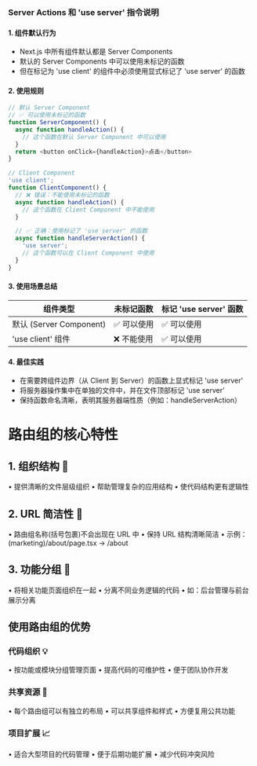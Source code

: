 ### Server Actions 和 'use server' 指令说明

#### 1. 组件默认行为

- Next.js 中所有组件默认都是 Server Components
- 默认的 Server Components 中可以使用未标记的函数
- 但在标记为 'use client' 的组件中必须使用显式标记了 'use server' 的函数

#### 2. 使用规则

```typescript
// 默认 Server Component
// ✅ 可以使用未标记的函数
function ServerComponent() {
  async function handleAction() {
    // 这个函数在默认 Server Component 中可以使用
  }
  return <button onClick={handleAction}>点击</button>
}

// Client Component
'use client';
function ClientComponent() {
  // ❌ 错误：不能使用未标记的函数
  async function handleAction() {
    // 这个函数在 Client Component 中不能使用
  }

  // ✅ 正确：使用标记了 'use server' 的函数
  async function handleServerAction() {
    'use server';
    // 这个函数可以在 Client Component 中使用
  }
}
```

#### 3. 使用场景总结

| 组件类型                | 未标记函数  | 标记 'use server' 函数 |
| ----------------------- | ----------- | ---------------------- |
| 默认 (Server Component) | ✅ 可以使用 | ✅ 可以使用            |
| 'use client' 组件       | ❌ 不能使用 | ✅ 可以使用            |

#### 4. 最佳实践

- 在需要跨组件边界（从 Client 到 Server）的函数上显式标记 'use server'
- 将服务器操作集中在单独的文件中，并在文件顶部标记 'use server'
- 保持函数命名清晰，表明其服务器端性质（例如：handleServerAction）






# 路由组的核心特性 
## 1. 组织结构 📁 
• 提供清晰的文件层级组织 
• 帮助管理复杂的应用结构
• 使代码结构更有逻辑性 
## 2. URL 简洁性 🔗 
• 路由组名称(括号包裹)不会出现在 URL 中 
• 保持 URL 结构清晰简洁 
• 示例：(marketing)/about/page.tsx → /about 
## 3. 功能分组 🎯 
• 将相关功能页面组织在一起 
• 分离不同业务逻辑的代码 
• 如：后台管理与前台展示分离 
## 使用路由组的优势 
### 代码组织 💡 
• 按功能或模块分组管理页面 
• 提高代码的可维护性 
• 便于团队协作开发 
### 共享资源 🔄 
• 每个路由组可以有独立的布局 
• 可以共享组件和样式 
• 方便复用公共功能 
### 项目扩展 📈 
• 适合大型项目的代码管理 
• 便于后期功能扩展 
• 减少代码冲突风险